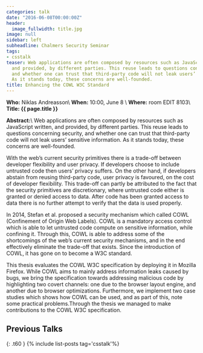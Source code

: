 ```yaml
---
categories: talk
date: "2016-06-08T00:00:00Z"
header:
  image_fullwidth: title.jpg
image: null
sidebar: left
subheadline: Chalmers Security Seminar
tags:
- csstalk
teaser: Web applications are often composed by resources such as JavaScript written,
  and provided, by different parties. This reuse leads to questions concerning security,
  and whether one can trust that third-party code will not leak users’ sensitive information.
  As it stands today, these concerns are well-founded.
title: Enhancing the COWL W3C Standard
---
```

**Who:** Niklas Andreasson\\
**When:**  10:00, June 8 \\
**Where:** room EDIT 8103\\
**Title: {{ page.title }}**

**Abstract:**\\
Web applications are often composed by resources such as JavaScript
written, and provided, by different parties. This reuse leads to questions concerning security,
and whether one can trust that third-party code will not leak users’ sensitive information.
As it stands today, these concerns are well-founded.

With the web’s current security primitives there is a trade-off between
developer flexibility and user privacy. If developers choose to include untrusted code then
users’ privacy suffers. On the other hand, if developers abstain from reusing third-party code,
user privacy is favoured, on the cost of developer flexibility. This trade-off can
partly be attributed to the fact that the security primitives are discretionary, where untrusted
code either is granted or denied access to data. After code has been granted access to data
there is no further attempt to verify that the data is used properly.

In 2014, Stefan et al. proposed a security mechanism which called COWL
(Confinement of Origin Web Labels). COWL is a mandatory access control
which is able to let untrusted code compute on sensitive information, while confining
it. Through this, COWL is able to address some of the shortcomings of the web’s current
security mechanisms, and in the end effectively eliminate the trade-off that exists. Since
the introduction of COWL, it has gone on to become a W3C standard.

This thesis evaluates the COWL W3C specification by deploying it in
Mozilla Firefox. While COWL aims to mainly address information leaks caused by bugs, we
bring the specification towards addressing malicious code by highlighting two
covert channels: one due to the browser layout engine, and another due to browser
optimizations. Furthermore, we implement two case studies which shows how COWL can be used, and as
part of this, note some practical problems.Through the thesis we managed to make
contributions to the COWL W3C specification.

## Previous Talks
{: .t60 }
{% include list-posts tag='csstalk'%}
